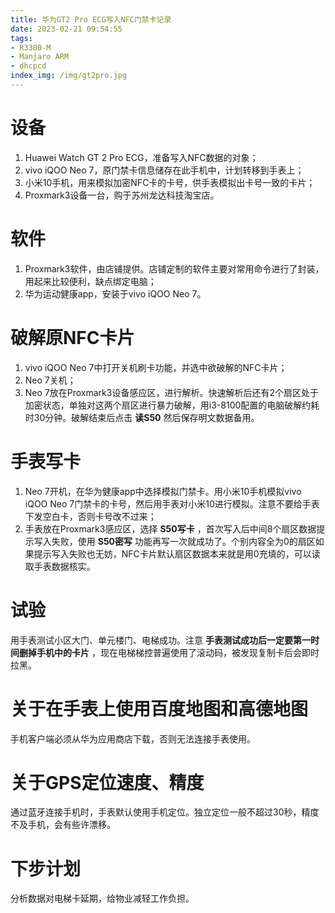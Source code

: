 ```yaml
---
title: 华为GT2 Pro ECG写入NFC门禁卡记录
date: 2023-02-21 09:54:55
tags:
- R3300-M
- Manjaro ARM
- dhcpcd
index_img: /img/gt2pro.jpg
---
```

# 设备
1. Huawei Watch GT 2 Pro ECG，准备写入NFC数据的对象；
2. vivo iQOO Neo 7，原门禁卡信息储存在此手机中，计划转移到手表上；
3. 小米10手机，用来模拟加密NFC卡的卡号，供手表模拟出卡号一致的卡片；
4. Proxmark3设备一台，购于苏州龙达科技淘宝店。

# 软件
1. Proxmark3软件，由店铺提供。店铺定制的软件主要对常用命令进行了封装，用起来比较便利，缺点绑定电脑；
2. 华为运动健康app，安装于vivo iQOO Neo 7。

# 破解原NFC卡片
1. vivo iQOO Neo 7中打开关机刷卡功能，并选中欲破解的NFC卡片；
2. Neo 7关机；
3. Neo 7放在Proxmark3设备感应区，进行解析。快速解析后还有2个扇区处于加密状态，单独对这两个扇区进行暴力破解，用i3-8100配置的电脑破解约耗时30分钟。破解结束后点击 **读S50** 然后保存明文数据备用。

# 手表写卡
1. Neo 7开机，在华为健康app中选择模拟门禁卡。用小米10手机模拟vivo iQOO Neo 7门禁卡的卡号，然后用手表对小米10进行模拟。注意不要给手表下发空白卡，否则卡号改不过来；
2. 手表放在Proxmark3感应区，选择 **S50写卡** ，首次写入后中间8个扇区数据提示写入失败，使用 **S50密写** 功能再写一次就成功了。个别内容全为0的扇区如果提示写入失败也无妨，NFC卡片默认扇区数据本来就是用0充填的，可以读取手表数据核实。

# 试验
用手表测试小区大门、单元楼门、电梯成功。注意 **手表测试成功后一定要第一时间删掉手机中的卡片** ，现在电梯梯控普遍使用了滚动码，被发现复制卡后会即时拉黑。

# 关于在手表上使用百度地图和高德地图
手机客户端必须从华为应用商店下载，否则无法连接手表使用。

# 关于GPS定位速度、精度
通过蓝牙连接手机时，手表默认使用手机定位。独立定位一般不超过30秒，精度不及手机，会有些许漂移。

# 下步计划
分析数据对电梯卡延期，给物业减轻工作负担。